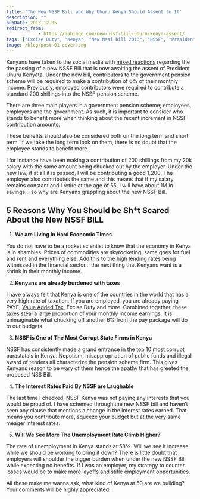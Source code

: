 ```yaml
---
title: 'The New NSSF Bill and Why Uhuru Kenya Should Assent to It'
description: ""
pubDate: 2013-12-05
redirect_from:
            - https://mahinge.com/new-nssf-bill-uhuru-kenya-assent/
tags: ["Excise Duty", "Kenya", "New Nssf bill 2013", "NSSF", "President Uhuru Kenyata", "Affiliate Marketing", "Value Added Tax"]
image: /blog/post-01-cover.png
---
```

Kenyans have taken to the social media with [mixed reactions](https://mahinge.com/wp-content/uploads/2013/12/search?q=NSSF&src=tren&f=realtime "Kenyans react about the passing of new nssf bill in the social media") regarding the the passing of a new NSSF Bill that is now awaiting the assent of President Uhuru Kenyata. Under the new bill, contributors to the government pension scheme will be required to make a contribution of 6% of their monthly income. Previously, employed contributors were required to contribute a standard 200 shillings into the NSSF pension scheme.

There are three main players in a government pension scheme; employees, employers and the government. As such, it is important to consider who stands to benefit more when thinking about the recent increment in NSSF contribution amounts.

These benefits should also be considered both on the long term and short term. If we take the long term look on them, there is no doubt that the employee stands to benefit more.

I for instance have been making a contribution of 200 shillings from my 20k salary with the same amount being chucked out by the employer. Under the new law, if at all it is passed, I will be contributing a good 1,200. The employer also contributes the same and this means that if my salary remains constant and I retire at the age of 55, I will have about 1M in savings… so why are Kenyans grappling about the new NSSF Bill.

## 5 Reasons Why You Should be Sh\*t Scared About the New NSSF BILL

1.  **We are Living in Hard Economic Times**

You do not have to be a rocket scientist to know that the economy in Kenya is in shambles. Prices of commodities are skyrocketing, same goes for fuel and rent and everything else. Add this to the high lending rates being witnessed in the financial sector… the next thing that Kenyans want is a shrink in their monthly income.

2.  **Kenyans are already burdened with taxes**

I have always felt that Kenya is one of the countries in the world that has a very high rate of taxation. If you are employed, you are already paying PAYE, [Value Added Tax](https://mahinge.com/wp-content/uploads/2013/12/aboutvat.html "value added tax"), Excise Duty and more. Combined together, these taxes steal a large proportion of your monthly income earnings. It is unimaginable what chucking off another 6% from the pay package will do to our budgets.

3.  **NSSF is One of The Most Corrupt State Firms in Kenya**

NSSF has consistently made a grand entrance in the top 10 most corrupt parastatals in Kenya. Nepotism, misappropriation of public funds and illegal award of tenders all characterize the pension scheme firm. This gives Kenyans reason to be wary of them hence the apathy that has greeted the proposed NSS Bill.

4.  **The Interest Rates Paid By NSSF are Laughable**

The last time I checked, NSSF Kenya was not paying any interests that you would be proud of. I have schemed through the new NSSF bill and haven’t seen any clause that mentions a change in the interest rates earned. That means you contribute more, squeeze your budget but at the very same meager interest rates.

5.  **Will We See More The Unemployment Rate Climb Higher?**

The rate of unemployment in Kenya stands at 58%. Will we see it increase while we should be working to bring it down? There is little doubt that employers will shoulder the bigger burden when under the new NSSF Bill while expecting no benefits. If I was an employer, my strategy to counter losses would be to make more layoffs and stifle employment opportunities.

All these make me wanna ask, what kind of Kenya at 50 are we building? Your comments will be highly appreciated.
